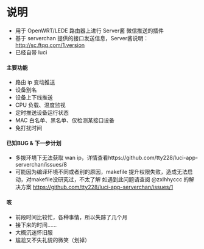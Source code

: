 # 说明
- 用于 OpenWRT/LEDE 路由器上进行 Server酱 微信推送的插件
- 基于 serverchan 提供的接口发送信息，Server酱说明：http://sc.ftqq.com/1.version
- 已经自带 luci

#### 主要功能
- 路由 ip 变动推送
- 设备别名
- 设备上下线推送
- CPU 负载、温度监视
- 定时推送设备运行状态
- MAC 白名单、黑名单、仅检测某接口设备
- 免打扰时间

#### 已知BUG & 下一步计划

- 多拨环境下无法获取 wan ip，详情查看https://github.com/tty228/luci-app-serverchan/issues/8
- 可能因为编译环境不同或者别的原因，makefile 提升权限失败，造成无法启动，对makefile没研究过，不太了解
如遇到此问题请查阅 @zxlhhyccc 的解决方案
https://github.com/tty228/luci-app-serverchan/issues/1

#### 咳

- 前段时间比较忙，各种事情，所以失踪了几个月
- 接下来的时间……
- 大概沉迷怀旧服
- 尴尬又不失礼貌的微笑（划掉）
